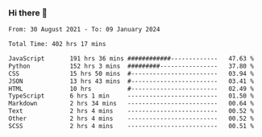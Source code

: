 ### Hi there 👋

<!--
**dominoto/dominoto** is a ✨ _special_ ✨ repository because its `README.md` (this file) appears on your GitHub profile.

Here are some ideas to get you started:

- 🔭 I’m currently working on ...
- 🌱 I’m currently learning ...
- 👯 I’m looking to collaborate on ...
- 🤔 I’m looking for help with ...
- 💬 Ask me about ...
- 📫 How to reach me: ...
- 😄 Pronouns: ...
- ⚡ Fun fact: ...
-->
<!--START_SECTION:waka-->

```txt
From: 30 August 2021 - To: 09 January 2024

Total Time: 402 hrs 17 mins

JavaScript       191 hrs 36 mins ############-------------   47.63 %
Python           152 hrs 3 mins  #########----------------   37.80 %
CSS              15 hrs 50 mins  #------------------------   03.94 %
JSON             13 hrs 43 mins  #------------------------   03.41 %
HTML             10 hrs          #------------------------   02.49 %
TypeScript       6 hrs 1 min     -------------------------   01.50 %
Markdown         2 hrs 34 mins   -------------------------   00.64 %
Text             2 hrs 4 mins    -------------------------   00.52 %
Other            2 hrs 4 mins    -------------------------   00.52 %
SCSS             2 hrs 4 mins    -------------------------   00.51 %
```

<!--END_SECTION:waka-->
